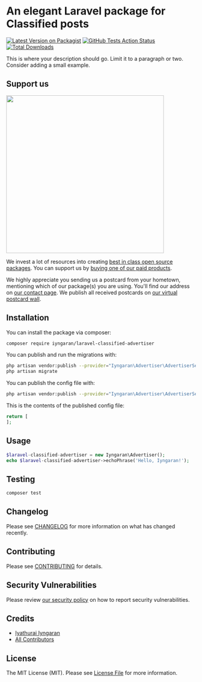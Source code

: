 # An elegant Laravel package for Classified posts

[![Latest Version on Packagist](https://img.shields.io/packagist/v/iyngaran/laravel-classified-advertiser.svg?style=flat-square)](https://packagist.org/packages/iyngaran/laravel-classified-advertiser)
[![GitHub Tests Action Status](https://img.shields.io/github/workflow/status/iyngaran/laravel-classified-advertiser/run-tests?label=tests)](https://github.com/iyngaran/laravel-classified-advertiser/actions?query=workflow%3ATests+branch%3Amaster)
[![Total Downloads](https://img.shields.io/packagist/dt/iyngaran/laravel-classified-advertiser.svg?style=flat-square)](https://packagist.org/packages/iyngaran/laravel-classified-advertiser)


This is where your description should go. Limit it to a paragraph or two. Consider adding a small example.

## Support us

[<img src="https://github-ads.s3.eu-central-1.amazonaws.com/package-laravel-classified-advertiser-laravel.jpg?t=1" width="419px" />](https://spatie.be/github-ad-click/package-laravel-classified-advertiser-laravel)

We invest a lot of resources into creating [best in class open source packages](https://spatie.be/open-source). You can support us by [buying one of our paid products](https://spatie.be/open-source/support-us).

We highly appreciate you sending us a postcard from your hometown, mentioning which of our package(s) you are using. You'll find our address on [our contact page](https://spatie.be/about-us). We publish all received postcards on [our virtual postcard wall](https://spatie.be/open-source/postcards).

## Installation

You can install the package via composer:

```bash
composer require iyngaran/laravel-classified-advertiser
```

You can publish and run the migrations with:

```bash
php artisan vendor:publish --provider="Iyngaran\Advertiser\AdvertiserServiceProvider" --tag="laravel-classified-advertiser-migrations"
php artisan migrate
```

You can publish the config file with:
```bash
php artisan vendor:publish --provider="Iyngaran\Advertiser\AdvertiserServiceProvider" --tag="laravel-classified-advertiser-config"
```

This is the contents of the published config file:

```php
return [
];
```

## Usage

```php
$laravel-classified-advertiser = new Iyngaran\Advertiser();
echo $laravel-classified-advertiser->echoPhrase('Hello, Iyngaran!');
```

## Testing

```bash
composer test
```

## Changelog

Please see [CHANGELOG](CHANGELOG.md) for more information on what has changed recently.

## Contributing

Please see [CONTRIBUTING](.github/CONTRIBUTING.md) for details.

## Security Vulnerabilities

Please review [our security policy](../../security/policy) on how to report security vulnerabilities.

## Credits

- [Iyathurai Iyngaran](https://github.com/iyngaran)
- [All Contributors](../../contributors)

## License

The MIT License (MIT). Please see [License File](LICENSE.md) for more information.
